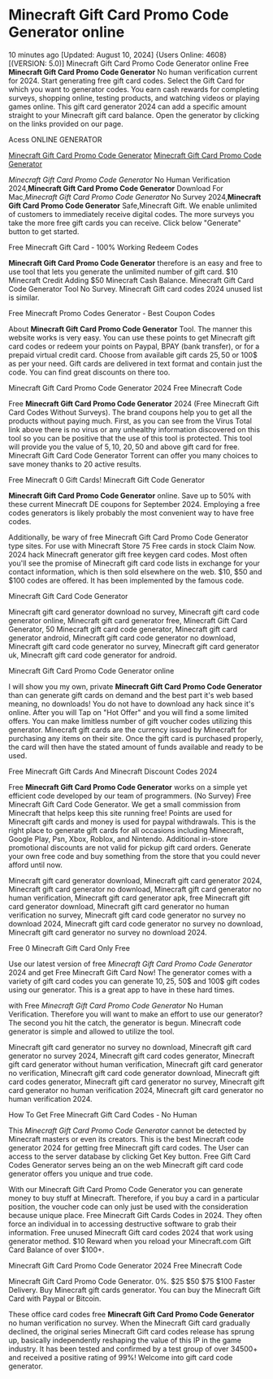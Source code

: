# Minecraft Gift Card Promo Code Generator online

10 minutes ago [Updated: August 10, 2024] {Users Online: 4608} [(VERSION: 5.0)] Minecraft Gift Card Promo Code Generator online  Free **Minecraft Gift Card Promo Code Generator** No human verification current for 2024. Start generating free gift card codes. Select the Gift Card for which you want to generator codes. You earn cash rewards for completing surveys, shopping online, testing products, and watching videos or playing games online. This gift card generator 2024 can add a specific amount straight to your Minecraft gift card balance. Open the generator by clicking on the links provided on our page.

Acess ONLINE GENERATOR

[Minecraft Gift Card Promo Code Generator](http://topdld.online/fu6viwi)
[Minecraft Gift Card Promo Code Generator](http://topdld.online/fu6viwi)

*Minecraft Gift Card Promo Code Generator* No Human Verification 2024,**Minecraft Gift Card Promo Code Generator** Download For Mac,*Minecraft Gift Card Promo Code Generator* No Survey 2024,**Minecraft Gift Card Promo Code Generator** Safe,Minecraft Gift. We enable unlimited of customers to immediately receive digital codes. The more surveys you take the more free gift cards you can receive. Click below "Generate" button to get started. 

Free Minecraft Gift Card - 100% Working Redeem Codes

**Minecraft Gift Card Promo Code Generator** therefore is an easy and free to use tool that lets you generate the unlimited number of gift card. $10 Minecraft Credit Adding $50 Minecraft Cash Balance. Minecraft Gift Card Code Generator Tool No Survey. Minecraft Gift card codes 2024 unused list is similar.

Free Minecraft Promo Codes Generator - Best Coupon Codes

About **Minecraft Gift Card Promo Code Generator** Tool. The manner this website works is very easy. You can use these points to get Minecraft gift card codes or redeem your points on Paypal, BPAY (bank transfer), or for a prepaid virtual credit card. Choose from available gift cards 25$, 50$ or 100$ as per your need. Gift cards are delivered in text format and contain just the code. You can find great discounts on there too.

Minecraft Gift Card Promo Code Generator 2024 Free Minecraft Code

Free **Minecraft Gift Card Promo Code Generator** 2024 (Free Minecraft Gift Card Codes Without Surveys). The brand coupons help you to get all the products without paying much. First, as you can see from the Virus Total link above there is no virus or any unhealthy information discovered on this tool so you can be positive that the use of this tool is protected. This tool will provide you the value of 5$, 10$, 20$, 50$ and above gift card for free. Minecraft Gift Card Code Generator Torrent can offer you many choices to save money thanks to 20 active results. 

Free Minecraft 0 Gift Cards! Minecraft Gift Code Generator

**Minecraft Gift Card Promo Code Generator** online. Save up to 50% with these current Minecraft DE coupons for September 2024. Employing a free codes generators is likely probably the most convenient way to have free codes.

Additionally, be wary of free Minecraft Gift Card Promo Code Generator type sites. For use with Minecraft Store 75 Free cards in stock Claim Now. 2024 hack Minecraft generator gift free keygen card codes. Most often you'll see the promise of Minecraft gift card code lists in exchange for your contact information, which is then sold elsewhere on the web. $10, $50 and $100 codes are offered. It has been implemented by the famous code.

Minecraft Gift Card Code Generator

Minecraft gift card generator download no survey, Minecraft gift card code generator online, Minecraft gift card generator free, Minecraft Gift Card Generator, 50 Minecraft gift card code generator, Minecraft gift card generator android, Minecraft gift card code generator no download, Minecraft gift card code generator no survey, Minecraft gift card generator uk, Minecraft gift card code generator for android.

Minecraft Gift Card Promo Code Generator online

I will show you my own, private **Minecraft Gift Card Promo Code Generator** than can generate gift cards on demand and the best part it's web based meaning, no downloads! You do not have to download any hack since it's online. After you will Tap on "Hot Offer" and you will find a some limited offers. You can make limitless number of gift voucher codes utilizing this generator. Minecraft gift cards are the currency issued by Minecraft for purchasing any items on their site. Once the gift card is purchased properly, the card will then have the stated amount of funds available and ready to be used.

Free Minecraft Gift Cards And Minecraft Discount Codes 2024

Free **Minecraft Gift Card Promo Code Generator** works on a simple yet efficient code developed by our team of programmers. (No Survey) Free Minecraft Gift Card Code Generator. We get a small commission from Minecraft that helps keep this site running free! Points are used for Minecraft gift cards and money is used for paypal withdrawals. This is the right place to generate gift cards for all occasions including Minecraft, Google Play, Psn, Xbox, Roblox, and Nintendo. Additional in-store promotional discounts are not valid for pickup gift card orders. Generate your own free  code and buy something from the store that you could never afford until now. 

Minecraft gift card generator download, Minecraft gift card generator 2024, Minecraft gift card generator no download, Minecraft gift card generator no human verification, Minecraft gift card generator apk, free Minecraft gift card generator download, Minecraft gift card generator no human verification no survey, Minecraft gift card code generator no survey no download 2024, Minecraft gift card code generator no survey no download, Minecraft gift card generator no survey no download 2024.

Free 0 Minecraft Gift Card Only Free

Use our latest version of free *Minecraft Gift Card Promo Code Generator* 2024 and get Free Minecraft Gift Card Now! The generator comes with a variety of gift card codes you can generate 10$, 25$, 50$ and 100$ gift codes using our generator. This is a great app to have in these hard times.

with Free *Minecraft Gift Card Promo Code Generator* No Human Verification. Therefore you will want to make an effort to use our generator? The second you hit the catch, the generator is begun. Minecraft code generator is simple and allowed to utilize the tool.

Minecraft gift card generator no survey no download, Minecraft gift card generator no survey 2024, Minecraft gift card codes generator, Minecraft gift card generator without human verification, Minecraft gift card generator no verification, Minecraft gift card code generator download, Minecraft gift card codes generator, Minecraft gift card generator no survey, Minecraft gift card generator no human verification 2024, Minecraft gift card generator no human verification 2024.

How To Get Free Minecraft Gift Card Codes - No Human

This *Minecraft Gift Card Promo Code Generator* cannot be detected by Minecraft masters or even its creators. This is the best Minecraft code generator 2024 for getting free Minecraft gift card codes. The User can access to the server database by clicking Get Key button. Free Gift Card Codes Generator serves being an on the web Minecraft gift card code generator offers you unique and true code.

With our Minecraft Gift Card Promo Code Generator you can generate money to buy stuff at Minecraft. Therefore, if you buy a card in a particular position, the voucher code can only just be used with the consideration because unique place. Free Minecraft Gift Cards Codes in 2024. They often force an individual in to accessing destructive software to grab their information. Free unused Minecraft Gift card codes 2024 that work using generator method. $10 Reward when you reload your Minecraft.com Gift Card Balance of over $100+.

Minecraft Gift Card Promo Code Generator 2024 Free Minecraft Code

Minecraft Gift Card Promo Code Generator. 0%. $25 $50 $75 $100 Faster Delivery. Buy Minecraft gift cards generator. You can buy the Minecraft Gift Card with Paypal or Bitcoin.

These office card codes free **Minecraft Gift Card Promo Code Generator** no human verification no survey. When the Minecraft Gift card gradually declined, the original series Minecraft Gift card codes release has sprung up, basically independently reshaping the value of this IP in the game industry. It has been tested and confirmed by a test group of over 34500+ and received a positive rating of 99%! Welcome into gift card code generator.